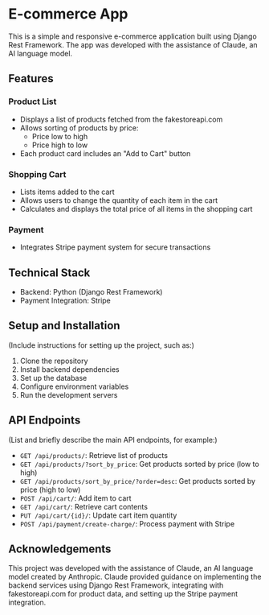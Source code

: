 # E-commerce App

This is a simple and responsive e-commerce application built using Django Rest Framework. The app was developed with the assistance of Claude, an AI language model.

## Features

### Product List
- Displays a list of products fetched from the fakestoreapi.com
- Allows sorting of products by price:
  - Price low to high
  - Price high to low
- Each product card includes an "Add to Cart" button

### Shopping Cart
- Lists items added to the cart
- Allows users to change the quantity of each item in the cart
- Calculates and displays the total price of all items in the shopping cart

### Payment
- Integrates Stripe payment system for secure transactions

## Technical Stack

- Backend: Python (Django Rest Framework)
- Payment Integration: Stripe

## Setup and Installation

(Include instructions for setting up the project, such as:)

1. Clone the repository
2. Install backend dependencies
3. Set up the database
5. Configure environment variables
6. Run the development servers

## API Endpoints

(List and briefly describe the main API endpoints, for example:)

- `GET /api/products/`: Retrieve list of products
- `GET /api/products/?sort_by_price`: Get products sorted by price (low to high)
- `GET /api/products/sort_by_price/?order=desc`: Get products sorted by price (high to low)
- `POST /api/cart/`: Add item to cart
- `GET /api/cart/`: Retrieve cart contents
- `PUT /api/cart/{id}/`: Update cart item quantity
- `POST /api/payment/create-charge/`: Process payment with Stripe

## Acknowledgements

This project was developed with the assistance of Claude, an AI language model created by Anthropic. Claude provided guidance on implementing the backend services using Django Rest Framework, integrating with fakestoreapi.com for product data, and setting up the Stripe payment integration.



